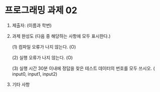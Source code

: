 ﻿# 프로그래밍 과제 02

1. 제출자:   (이름과 학번)

2. 과제 완성도 (다음 중 해당하는 사항에 모두 표시한다.)

	(1) 컴파일 오류가 나지 않는다. (O)
    
	(2) 실행 오류가 나지 않는다. (O)
    
	(3) 실행 시간 30분 이내에 정답을 찾은 테스트 데이터의 번호를 모두 쓰시오. ( input0, input1, input2)
    
3. 기타 사항 


